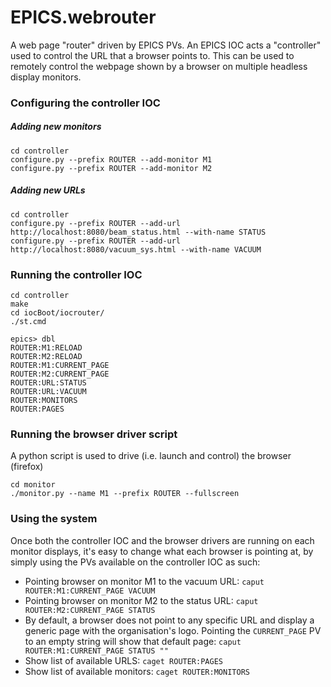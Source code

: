 # EPICS.webrouter
A web page "router" driven by EPICS PVs. An EPICS IOC acts a "controller" used to control the URL that a browser points to. This can be used to remotely control the webpage shown by a browser on multiple headless display monitors.

### Configuring the controller IOC

##### Adding new monitors
```
cd controller
configure.py --prefix ROUTER --add-monitor M1
configure.py --prefix ROUTER --add-monitor M2
```

##### Adding new URLs
```
cd controller
configure.py --prefix ROUTER --add-url http://localhost:8080/beam_status.html --with-name STATUS
configure.py --prefix ROUTER --add-url http://localhost:8080/vacuum_sys.html --with-name VACUUM
```

### Running the controller IOC

```
cd controller
make
cd iocBoot/iocrouter/
./st.cmd
```

```
epics> dbl
ROUTER:M1:RELOAD
ROUTER:M2:RELOAD
ROUTER:M1:CURRENT_PAGE
ROUTER:M2:CURRENT_PAGE
ROUTER:URL:STATUS
ROUTER:URL:VACUUM
ROUTER:MONITORS
ROUTER:PAGES
```

### Running the browser driver script

A python script is used to drive (i.e. launch and control) the browser (firefox)

```
cd monitor
./monitor.py --name M1 --prefix ROUTER --fullscreen
```

### Using the system

Once both the controller IOC and the browser drivers are running on each monitor displays, it's easy to change what each browser is pointing at, by simply using the PVs available on the controller IOC as such:

* Pointing browser on monitor M1 to the vacuum URL: ```caput ROUTER:M1:CURRENT_PAGE VACUUM```
* Pointing browser on monitor M2 to the status URL: ```caput ROUTER:M2:CURRENT_PAGE STATUS```
* By default, a browser does not point to any specific URL and display a generic page with the organisation's logo. Pointing the ```CURRENT_PAGE``` PV to an empty string will show that default page: ```caput ROUTER:M1:CURRENT_PAGE STATUS ""```
* Show list of available URLS: ```caget ROUTER:PAGES```
* Show list of available monitors: ```caget ROUTER:MONITORS```


